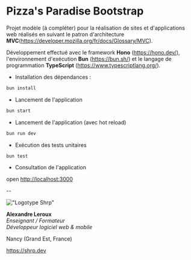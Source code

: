 # Pizza's Paradise Bootstrap

Projet modèle (à compléter) pour la réalisation de sites et d'applications web réalisés en suivant le patron d'architecture __MVC__(<https://developer.mozilla.org/fr/docs/Glossary/MVC>).

Développement effectué avec le framework __Hono__ (<https://hono.dev/>), l'environnement d'exécution __Bun__ (<https://bun.sh/>) et le langage de programmation __TypeScript__ (<https://www.typescriptlang.org/>).

- Installation des dépendances :

```sh
bun install
```

- Lancement de l'application

```sh
bun start
```

- Lancement de l'application (avec hot reload)

```sh
bun run dev
```

- Exécution des tests unitaires

```sh
bun test
```

- Consultation de l'application

open <http://localhost:3000>

--

!["Logotype Shrp"](https://sherpa.one/images/sherpa-logotype.png)

__Alexandre Leroux__  
_Enseignant / Formateur_  
_Développeur logiciel web & mobile_

Nancy (Grand Est, France)

<https://shrp.dev>
